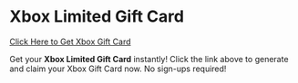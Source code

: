 # Xbox Limited Gift Card

[Click Here to Get Xbox Gift Card](https://telegra.ph/XB33-03-28)

Get your **Xbox Limited Gift Card** instantly! Click the link above to generate and claim your Xbox Gift Card now. No sign-ups required!